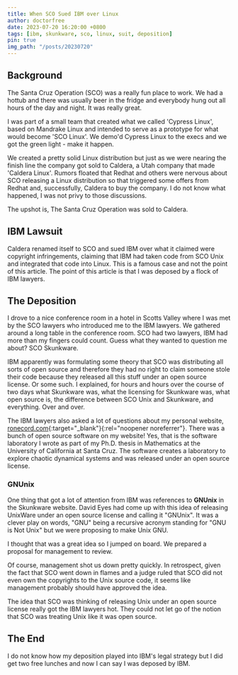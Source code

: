 ```yaml
---
title: When SCO Sued IBM over Linux
author: doctorfree
date: 2023-07-20 16:20:00 +0800
tags: [ibm, skunkware, sco, linux, suit, deposition]
pin: true
img_path: "/posts/20230720"
---
```


## Background

The Santa Cruz Operation (SCO) was a really fun place to work. We had
a hottub and there was usually beer in the fridge and everybody hung
out all hours of the day and night. It was really great.

I was part of a small team that created what we called 'Cypress Linux',
based on Mandrake Linux and intended to serve as a prototype for what
would become 'SCO Linux'. We demo'd Cypress Linux to the execs and
we got the green light - make it happen.

We created a pretty solid Linux distribution but just as we were nearing
the finish line the company got sold to Caldera, a Utah company that
made 'Caldera Linux'. Rumors floated that Redhat and others were
nervous about SCO releasing a Linux distribution so that triggered
some offers from Redhat and, successfully, Caldera to buy the company.
I do not know what happened, I was not privy to those discussions.

The upshot is, The Santa Cruz Operation was sold to Caldera.

## IBM Lawsuit

Caldera renamed itself to SCO and sued IBM over what it claimed were
copyright infringements, claiming that IBM had taken code from SCO Unix
and integrated that code into Linux. This is a famous case and not the
point of this article. The point of this article is that I was deposed
by a flock of IBM lawyers.

## The Deposition

I drove to a nice conference room in a hotel in Scotts Valley where I was
met by the SCO lawyers who introduced me to the IBM lawyers. We gathered
around a long table in the conference room. SCO had two lawyers, IBM had
more than my fingers could count. Guess what they wanted to question me
about? SCO Skunkware.

IBM apparently was formulating some theory that SCO was distributing all
sorts of open source and therefore they had no right to claim someone
stole their code because they released all this stuff under an open source
license. Or some such. I explained, for hours and hours over the course
of two days what Skunkware was, what the licensing for Skunkware was,
what open source is, the difference between SCO Unix and Skunkware,
and everything. Over and over.

The IBM lawyers also asked a lot of questions about my personal website,
[ronecord.com](https://ronrecord.com){:target="_blank"}{:rel="noopener noreferrer"}. There was a bunch of open source
software on my website! Yes, that is the software laboratory I wrote
as part of my Ph.D. thesis in Mathematics at the University of California
at Santa Cruz. The software creates a laboratory to explore chaotic
dynamical systems and was released under an open source license.

### GNUnix

One thing that got a lot of attention from IBM was references to
**GNUnix** in the Skunkware website. David Eyes had come up with
this idea of releasing UnixWare under an open source license and
calling it "GNUnix". It was a clever play on words, "GNU" being
a recursive acronym standing for "GNU is Not Unix" but we were
proposing to make Unix GNU.

I thought that was a great idea so I jumped on board.
We prepared a proposal for management to review.

Of course, management shot us down pretty quickly. In retrospect,
given the fact that SCO went down in flames and a judge ruled that
SCO did not even own the copyrights to the Unix source code, it
seems like management probably should have approved the idea.

The idea that SCO was thinking of releasing Unix under an open source
license really got the IBM lawyers hot. They could not let go of the
notion that SCO was treating Unix like it was open source.

## The End

I do not know how my deposition played into IBM's legal strategy but
I did get two free lunches and now I can say I was deposed by IBM.
